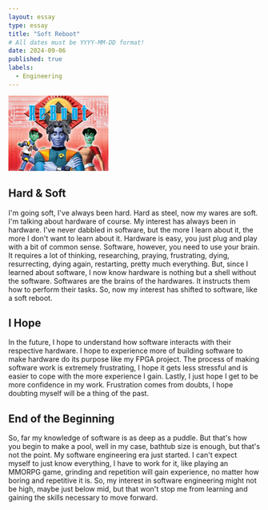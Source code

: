 ```yaml
---
layout: essay
type: essay
title: "Soft Reboot"
# All dates must be YYYY-MM-DD format!
date: 2024-09-06
published: true
labels:
  - Engineering
---
```


<img width="200px" class="rounded float-start pe-4" src="../img/Reboot.jpg">

<h2> Hard & Soft</h2>
I'm going soft, I've always been hard. Hard as steel, now my wares are soft. I'm talking about hardware of course. My interest has always been in hardware. I've never dabbled in software, but the more I learn about it, the more I don't want to learn about it. Hardware is easy, you just plug and play with a bit of common sense. Software, however, you need to use your brain. It requires a lot of thinking, researching, praying, frustrating, dying, resurrecting, dying again, restarting, pretty much everything. But, since I learned about software, I now know hardware is nothing but a shell without the software. Softwares are the brains of the hardwares. It instructs them how to perform their tasks. So, now my interest has shifted to software, like a soft reboot.

<h2> I Hope </h2>
In the future, I hope to understand how software interacts with their respective hardware. I hope to experience more of building software to make hardware do its purpose like my FPGA project. The process of making software work is extremely frustrating, I hope it gets less stressful and is easier to cope with the more experience I gain. Lastly, I just hope I get to be more confidence in my work. Frustration comes from doubts, I hope doubting myself will be a thing of the past.

<h2> End of the Beginning </h2>
So, far my knowledge of software is as deep as a puddle. But that's how you begin to make a pool, well in my case, bathtub size is enough, but that's not the point. My software engineering era just started. I can't expect myself to just know everything, I have to work for it, like playing an MMORPG game, grinding and repetition will gain experience, no matter how boring and repetitive it is. So, my interest in software engineering might not be high, maybe just below mid, but that won't stop me from learning and gaining the skills necessary to move forward. 




